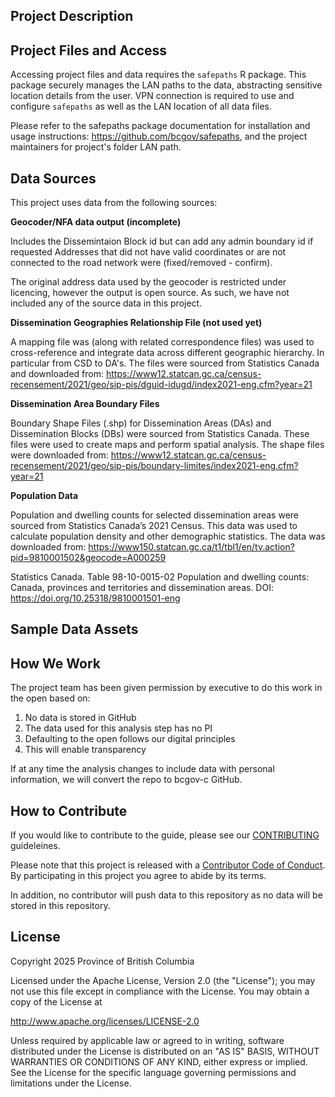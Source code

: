 
## Project Description

 
## Project Files and Access

Accessing project files and data requires the `safepaths` R package. This package securely manages the LAN paths to the data, abstracting sensitive location details from the user. VPN connection is required to use and configure `safepaths` as well as the LAN location of all data files. 

Please refer to the safepaths package documentation for installation and usage instructions: https://github.com/bcgov/safepaths, and the project maintainers for project's folder LAN path.

## Data Sources

This project uses data from the following sources:

**Geocoder/NFA data output (incomplete)** 

Includes the Dissemintaion Block id but can add any admin boundary id if requested 
Addresses that did not have valid coordinates or are not connected to the road network were (fixed/removed - confirm). 

The original address data used by the geocoder is restricted under licencing, however the output is open source. As such, we have not included any of the source data in this project.  

**Dissemination Geographies Relationship File (not used yet)**

A mapping file was (along with related correspondence files) was used to cross-reference and integrate data across different geographic hierarchy. In particular from CSD to DA's. The files were sourced from Statistics Canada and downloaded from: https://www12.statcan.gc.ca/census-recensement/2021/geo/sip-pis/dguid-idugd/index2021-eng.cfm?year=21

**Dissemination Area Boundary Files**

Boundary Shape Files (.shp) for Dissemination Areas (DAs) and Dissemination Blocks (DBs) were sourced from Statistics Canada.  These files were used to create maps and perform spatial analysis.  The shape files were downloaded from: https://www12.statcan.gc.ca/census-recensement/2021/geo/sip-pis/boundary-limites/index2021-eng.cfm?year=21

**Population Data**

Population and dwelling counts for selected dissemination areas were sourced from Statistics Canada’s 2021 Census.  This data was used to calculate population density and other demographic statistics.  The data was downloaded from: https://www150.statcan.gc.ca/t1/tbl1/en/tv.action?pid=9810001502&geocode=A000259 

Statistics Canada. Table 98-10-0015-02  Population and dwelling counts: Canada, provinces and territories and dissemination areas. DOI: https://doi.org/10.25318/9810001501-eng

## Sample Data Assets

## How We Work

The project team has been given permission by executive to do this work in the open based on:

1. No data is stored in GitHub
2. The data used for this analysis step has no PI
3. Defaulting to the open follows our digital principles
4. This will enable transparency

If at any time the analysis changes to include data with personal information, we will convert the repo to bcgov-c GitHub.



## How to Contribute

If you would like to contribute to the guide, please see our [CONTRIBUTING](CONTRIBUTING.md) guideleines.

Please note that this project is released with a [Contributor Code of Conduct](CODE_OF_CONDUCT.md). By participating in this project you agree to abide by its terms.

In addition, no contributor will push data to this repository as no data will be stored in this repository. 

## License

Copyright 2025 Province of British Columbia

Licensed under the Apache License, Version 2.0 (the "License");
you may not use this file except in compliance with the License.
You may obtain a copy of the License at

   http://www.apache.org/licenses/LICENSE-2.0

Unless required by applicable law or agreed to in writing, software
distributed under the License is distributed on an "AS IS" BASIS,
WITHOUT WARRANTIES OR CONDITIONS OF ANY KIND, either express or implied.
See the License for the specific language governing permissions and
limitations under the License.